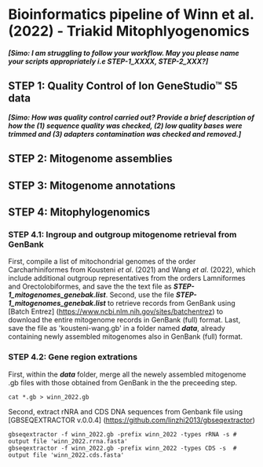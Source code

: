 # Bioinformatics pipeline of Winn et al. (2022) - Triakid Mitophlyogenomics
***[Simo: I am struggling to follow your workflow. May you please name your scripts appropriately i.e STEP-1_XXXX, STEP-2_XXX?]***

## STEP 1: Quality Control of Ion GeneStudio™ S5 data
***[Simo: How was quality control carried out? Provide a brief description of how the (1) sequence quality was checked, (2) low quality bases were trimmed and (3) adapters contamination was checked and removed.]***

## STEP 2: Mitogenome assemblies  

## STEP 3: Mitogenome annotations

## STEP 4: Mitophylogenomics

### STEP 4.1: Ingroup and outgroup mitogenome retrieval from GenBank 
First, compile a list of mitochondrial genomes of the order Carcharhiniformes from Kousteni *et al*. (2021) and Wang *et al*. (2022), which include additional outgroup representatives from the orders Lamniformes and Orectolobiformes, and save the the text file as ***STEP-1_mitogenomes_genebak.list***. Second, use the file ***STEP-1_mitogenomes_genebak.list*** to retrieve records from GenBank using [Batch Entrez] (https://www.ncbi.nlm.nih.gov/sites/batchentrez) to download the entire mitogenome records in GenBank (full) format. Last, save the file as 'kousteni-wang.gb' in a folder named ***data***, already containing newly assembled mitogenomes also in GenBank (full) format.

### STEP 4.2: Gene region extrations
First, within the ***data*** folder, merge all the newely assembled mitogenome .gb files with those obtained from GenBank in the the preceeding step.
```
cat *.gb > winn_2022.gb
```
Second, extract rNRA and CDS DNA sequences from Genbank file using [GBSEQEXTRACTOR v.0.0.4] (https://github.com/linzhi2013/gbseqextractor)
```
gbseqextractor -f winn_2022.gb -prefix winn_2022 -types rRNA -s # output file 'winn_2022.rrna.fasta'
gbseqextractor -f winn_2022.gb -prefix winn_2022 -types CDS -s	# output file 'winn_2022.cds.fasta'

```


